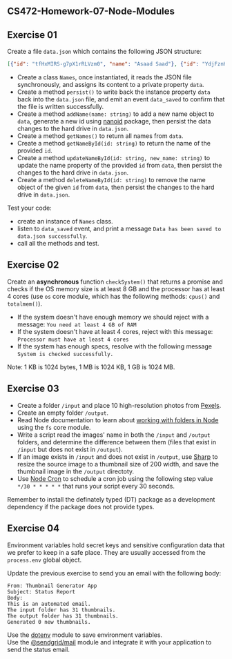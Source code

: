 ## CS472-Homework-07-Node-Modules

## Exercise 01
Create a file `data.json` which contains the following JSON structure:
```json
[{"id": "tfHxMIRS-g7pX1rRLVzm0", "name": "Asaad Saad"}, {"id": "YdjFznHRgOi_UzYbXbLO0", "name": "Theo Saad"}]
```
* Create a class `Names`, once instantiated, it reads the JSON file synchronously, and assigns its content to a private property `data`.
* Create a method `persist()` to write back the instance property `data` back into the `data.json` file, and emit an event `data_saved` to confirm that the file is written successfully.  
* Create a method `addName(name: string)` to add a new name object to `data`, generate a new id using [nanoid](https://www.npmjs.com/package/nanoid) package, then persist the data changes to the hard drive in `data.json`.
* Create a method `getNames()` to return all names from `data`.  
* Create a method `getNameById(id: string)` to return the name of the provided `id`.
* Create a method `updateNameById(id: string, new_name: string)` to update the name property of the provided `id` from `data`, then persist the changes to the hard drive in `data.json`.
* Create a method `deleteNameById(id: string)` to remove the name object of the given `id` from `data`, then persist the changes to the hard drive in `data.json`.
  
Test your code: 
* create an instance of `Names` class.
* listen to `data_saved` event, and print a message `Data has been saved to data.json successfully`.
* call all the methods and test.
  
## Exercise 02
Create an **asynchronous** function `checkSystem()` that returns a promise and checks if the OS memory size is at least 8 GB and the processor has at least 4 cores (use `os` core module, which has the following methods: `cpus()` and `totalmem()`).  

* If the system doesn't have enough memory we should reject with a message: `You need at least 4 GB of RAM`
* If the system doesn't have at least 4 cores, reject with this message: `Processor must have at least 4 cores`
* If the system has enough specs, resolve with the following message `System is checked successfully.`  
  
Note: 1 KB is 1024 bytes, 1 MB is 1024 KB, 1 GB is 1024 MB.

## Exercise 03
* Create a folder `/input` and place 10 high-resolution photos from [Pexels](https://www.pexels.com/).
* Create an empty folder `/output`.
* Read Node documentation to learn about [working with folders in Node](https://nodejs.org/en/learn/manipulating-files/working-with-folders-in-nodejs) using the `fs` core module.
* Write a script read the images' name in both the `/input` and `/output` folders, and determine the difference between them (files that exist in `/input` but does not exist in `/output`).
* If an image exists in `/input` and does not exist in `/output`, use [Sharp](https://www.npmjs.com/package/sharp) to resize the source image to a thumbnail size of 200 width, and save the thumbnail image in the `/output` directoty.
* Use [Node Cron](https://www.npmjs.com/package/node-cron) to schedule a cron job using the following step value `*/30 * * * * *` that runs your script every 30 seconds.
  
Remember to install the definately typed (DT) package as a development dependency if the package does not provide types.

## Exercise 04
Environment variables hold secret keys and sensitive configuration data that we prefer to keep in a safe place. They are usually accessed from the `process.env` global object.
  
Update the previous exercise to send you an email with the following body:
```
From: Thumbnail Generator App
Subject: Status Report
Body: 
This is an automated email. 
The input folder has 31 thumbnails.
The output folder has 31 thumbnails.
Generated 0 new thumbnails. 
```
Use the [dotenv](https://www.npmjs.com/package/dotenv) module to save environment variables.  
Use the [@sendgrid/mail](https://www.npmjs.com/package/@sendgrid/mail) module and integrate it with your application to send the status email.
